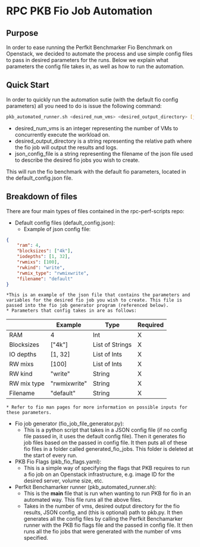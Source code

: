 # RPC PKB Fio Job Automation

## Purpose

In order to ease running the Perfkit Benchmarker Fio Benchmark on Openstack, we decided to automate the process and use simple config files to pass in desired parameters for the runs. Below we explain what parameters the config file takes in, as well as how to run the automation.

## Quick Start

In order to quickly run the automation sutie (with the default fio config parameters) all you need to do is issue the following command:

```sh
pkb_automated_runner.sh <desired_num_vms> <desired_output_directory> [json_config_file]
```

* desired_num_vms is an integer representing the number of VMs to concurrently execute the workload on.
* desired_output_directory is a string representing the relative path where the fio job will output the results and logs.
* json_config_file is a string representing the filename of the json file used to describe the desired fio jobs you wish to create.


This will run the fio benchmark with the default fio parameters, located in the default_config.json file.

## Breakdown of files

There are four main types of files contained in the rpc-perf-scripts repo:

* Default config files (default_config.json):
    * Example of json config file:

```json
{
    "ram": 4,
    "blocksizes": ["4k"],
    "iodepths": [1, 32],
    "rwmixs": [100],
    "rwkind": "write",
    "rwmix_type": "rwmixwrite",
    "filename": "default"
}

```
	*This is an example of the json file that contains the parameters and variables for the desired fio job you wish to create. This file is passed into the fio job generator program (referenced below).
	* Parameters that config takes in are as follows: 

|             | Example      | Type            | Required |
|-------------|--------------|-----------------|----------|
| RAM         | 4            | Int             | X        |
| Blocksizes  | ["4k"]       | List of Strings | X        |
| IO depths   | [1, 32]      | List of Ints    | X        |
| RW mixs     | [100]        | List of Ints    | X        |
| RW kind     | "write"      | String          | X        |
| RW mix type | "rwmixwrite" | String          | X        |
| Filename    | "default"    | String          | X        |
		
	* Refer to fio man pages for more information on possible inputs for these parameters.
* Fio job generator (fio_job_file_generator.py):
	* This is a python script that takes in a JSON config file (if no config file passed in, it uses the default config file). Then it generates fio job files based on the passed in config file. It then puts all of these fio files in a folder called generated_fio_jobs. This folder is deleted at the start of every run.
* PKB Fio Flags (pkb_fio_flags.yaml):
	* This is a simple way of specifying the flags that PKB requires to run a fio job on an Openstack infrastructure, e.g. image ID for the desired server, volume size, etc.
* Perfkit Benchamarker runner (pkb_automated_runner.sh):
	* This is the **main** file that is run when wanting to run PKB for fio in an automated way. This file runs all the above files. 
	* Takes in the number of vms, desired output directory for the fio results, JSON config, and (this is optional) path to pkb.py. It then generates all the config files by calling the Perfkit Benchamarker runner with the PKB fio flags file and the passed in config file. It then runs all the fio jobs that were generated with the number of vms specified. 
